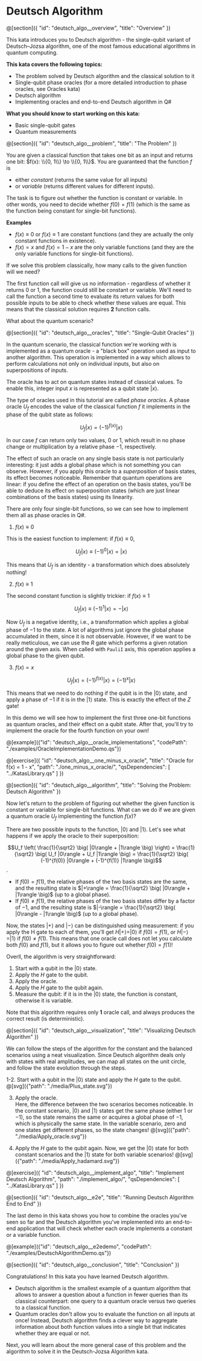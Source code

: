 # Deutsch Algorithm

@[section]({
    "id": "deutsch_algo__overview",
    "title": "Overview"
})

This kata introduces you to Deutsch algorithm - the single-qubit variant of Deutsch–Jozsa algorithm, one of the most famous educational algorithms in quantum computing.

**This kata covers the following topics:**

- The problem solved by Deutsch algorithm and the classical solution to it
- Single-qubit phase oracles (for a more detailed introduction to phase oracles, see Oracles kata)
- Deutsch algorithm
- Implementing oracles and end-to-end Deutsch algorithm in Q#

**What you should know to start working on this kata:**

- Basic single-qubit gates
- Quantum measurements

@[section]({
    "id": "deutsch_algo__problem",
    "title": "The Problem"
})

You are given a classical function that takes one bit as an input and returns one bit: $f(x): \\{0, 1\\} \to \\{0, 1\\}$. You are guaranteed that the function $f$ is

- either *constant* (returns the same value for all inputs) 
- or *variable* (returns different values for different inputs). 

The task is to figure out whether the function is constant or variable. In other words, you need to decide whether $f(0) = f(1)$ (which is the same as the function being constant for single-bit functions).

**Examples**

- $f(x) \equiv 0$ or $f(x) \equiv 1$ are constant functions (and they are actually the only constant functions in existence).
- $f(x) = x$ and $f(x) = 1 - x$ are the only variable functions (and they are the only variable functions for single-bit functions).

If we solve this problem classically, how many calls to the given function will we need? 

The first function call will give us no information - regardless of whether it returns $0$ or $1$, the function could still be constant or variable.
We'll need to call the function a second time to evaluate its return values for both possible inputs to be able to check whether these values are equal.
This means that the classical solution requires **2** function calls.

What about the quantum scenario?


@[section]({
    "id": "deutsch_algo__oracles",
    "title": "Single-Qubit Oracles"
})

In the quantum scenario, the classical function we're working with is implemented as a quantum oracle - a "black box" operation used as input to another algorithm. This operation is implemented in a way which allows to perform calculations not only on individual inputs, but also on superpositions of inputs. 

The oracle has to act on quantum states instead of classical values. 
To enable this, integer input $x$ is represented as a qubit state $|x\rangle$.

The type of oracles used in this tutorial are called *phase oracles*. A phase oracle $U_f$ encodes the value of the classical function $f$ it implements in the phase of the qubit state as follows:

$$U_f |x \rangle = (-1)^{f(x)} |x \rangle$$

In our case $f$ can return only two values, 0 or 1, which result in no phase change or multiplication by a relative phase $-1$, respectively.

The effect of such an oracle on any single basis state is not particularly interesting: it just adds a global phase which is not something you can observe. However, if you apply this oracle to a *superposition* of basis states, its effect becomes noticeable. 
Remember that quantum operations are linear: if you define the effect of an operation on the basis states, you'll be able to deduce its effect on superposition states (which are just linear combinations of the basis states) using its linearity.

There are only four single-bit functions, so we can see how to implement them all as phase oracles in Q#.

1. $f(x) \equiv 0$

This is the easiest function to implement: if $f(x) \equiv 0$, 

$$U_f |x\rangle \equiv (-1)^0 |x\rangle = |x\rangle$$

This means that $U_f$ is an identity - a transformation which does absolutely nothing! 

2. $f(x) \equiv 1$

The second constant function is slightly trickier: if $f(x) \equiv 1$

$$U_f |x\rangle \equiv (-1)^1 |x\rangle = - |x\rangle$$

Now $U_f$ is a negative identity, i.e., a transformation which applies a global phase of $-1$ to the state. 
A lot of algorithms just ignore the global phase accumulated in them, since it is not observable. 
However, if we want to be really meticulous, we can use the $R$ gate which performs a given rotation around the given axis. 
When called with `PauliI` axis, this operation applies a global phase to the given qubit.

3. $f(x) = x$

$$U_f |x\rangle = (-1)^{f(x)} |x\rangle = (-1)^{x} |x\rangle$$

This means that we need to do nothing if the qubit is in the $|0\rangle$ state, and apply a phase of $-1$ if it is in the $|1\rangle$ state. This is exactly the effect of the $Z$ gate!

In this demo we will see how to implement the first three one-bit functions as quantum oracles, and their effect on a qubit state.
After that, you'll try to implement the oracle for the fourth function on your own!

@[example]({"id": "deutsch_algo__oracle_implementations", "codePath": "./examples/OracleImplementationDemo.qs"})

@[exercise]({
    "id": "deutsch_algo__one_minus_x_oracle",
    "title": "Oracle for f(x) = 1 - x",
    "path": "./one_minus_x_oracle/",
    "qsDependencies": [
        "../KatasLibrary.qs"
    ]
})


@[section]({
    "id": "deutsch_algo__algorithm",
    "title": "Solving the Problem: Deutsch Algorithm"
})

Now let's return to the problem of figuring out whether the given function is constant or variable for single-bit functions.
What can we do if we are given a quantum oracle $U_f$ implementing the function $f(x)$?

There are two possible inputs to the function, $|0\rangle$ and $|1\rangle$. Let's see what happens if we apply the oracle to their superposition:

$$U_f \left( \frac{1}{\sqrt2} \big( |0\rangle + |1\rangle \big) \right) 
= \frac{1}{\sqrt2} \big( U_f |0\rangle + U_f |1\rangle \big) 
= \frac{1}{\sqrt2} \big( (-1)^{f(0)} |0\rangle + (-1)^{f(1)} |1\rangle \big)$$.

- If $f(0) = f(1)$, the relative phases of the two basis states are the same, and the resulting state is $|+\rangle = \frac{1}{\sqrt2} \big( |0\rangle + |1\rangle \big)$ (up to a global phase). 
- If $f(0) \neq f(1)$, the relative phases of the two basis states differ by a factor of $-1$, and the resulting state is $|-\rangle = \frac{1}{\sqrt2} \big( |0\rangle - |1\rangle \big)$ (up to a global phase). 

Now, the states $|+\rangle$ and $|-\rangle$ can be distinguished using measurement: if you apply the H gate to each of them, you'll get $H|+\rangle = |0\rangle$ if $f(0) = f(1)$, or $H|-\rangle = |1\rangle$ if $f(0) \neq f(1)$. This means that one oracle call does not let you calculate both $f(0)$ and $f(1)$, but it allows you to figure out whether $f(0) = f(1)$!

Overll, the algorithm is very straightforward:

1. Start with a qubit in the $|0\rangle$ state.
2. Apply the $H$ gate to the qubit.
3. Apply the oracle.
4. Apply the $H$ gate to the qubit again.
5. Measure the qubit: if it is in the $|0\rangle$ state, the function is constant, otherwise it is variable.

Note that this algorithm requires only **1** oracle call, and always produces the correct result (is deterministic).

@[section]({
    "id": "deutsch_algo__visualization",
    "title": "Visualizing Deutsch Algorithm"
})

We can follow the steps of the algorithm for the constant and the balanced scenarios using a neat visualization. Since Deutsch algorithm deals only with states with real amplitudes, we can map all states on the unit circle, and follow the state evolution through the steps.

1-2. Start with a qubit in the $|0\rangle$ state and apply the $H$ gate to the qubit.
   @[svg]({"path": "./media/Plus_state.svg"})

3. Apply the oracle.  
   Here, the difference between the two scenarios becomes noticeable. In the constant scenario, $|0\rangle$ and $|1\rangle$ states get the same phase (either $1$ or $-1$), so the state remains the same or acquires a global phase of $-1$, which is physically the same state. In the variable scenario, zero and one states get different phases, so the state changes!
   @[svg]({"path": "./media/Apply_oracle.svg"})

4. Apply the $H$ gate to the qubit again.
   Now, we get the $|0\rangle$ state for both constant scenarios and the $|1\rangle$ state for both variable scenarios!
   @[svg]({"path": "./media/Apply_hadamard.svg"})


@[exercise]({
    "id": "deutsch_algo__implement_algo",
    "title": "Implement Deutsch Algorithm",
    "path": "./implement_algo/",
    "qsDependencies": [
        "../KatasLibrary.qs"
    ]
})


@[section]({
    "id": "deutsch_algo__e2e",
    "title": "Running Deutsch Algorithm End to End"
})

The last demo in this kata shows you how to combine the oracles you've seen so far and the Deutsch algorithm you've implemented into an end-to-end application that will check whether each oracle implements a constant or a variable function.

@[example]({"id": "deutsch_algo__e2edemo", "codePath": "./examples/DeutschAlgorithmDemo.qs"})


@[section]({
    "id": "deutsch_algo__conclusion",
    "title": "Conclusion"
})

Congratulations! In this kata you have learned Deutsch algorithm.

- Deutsch algorithm is the smallest example of a quantum algorithm that allows to answer a question about a function in fewer queries than its classical counterpart: one query to a quantum oracle versus two queries to a classical function.
- Quantum oracles don't allow you to evaluate the function on all inputs at once! Instead, Deutsch algorithm finds a clever way to aggregate information about both function values into a single bit that indicates whether they are equal or not.

Next, you will learn about the more general case of this problem and the algorithm to solve it in the Deutsch-Jozsa Algorithm kata.
